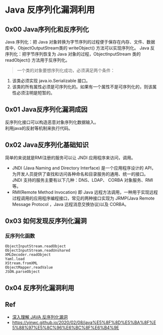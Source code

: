 # Java 反序列化漏洞利用

## 0x00 Java序列化和反序列化

Java 序列化：把 Java 对象转换为字节序列的过程便于保存在内存、文件、数据库中，ObjectOutputStream类的 writeObject() 方法可以实现序列化。
Java 反序列化：把字节序列恢复为 Java 对象的过程，ObjectInputStream 类的 readObject() 方法用于反序列化。

>一个类的对象要想序列化成功，必须满足两个条件：
1. 该类必须实现 java.io.Serializable 接口。
2. 该类的所有属性必须是可序列化的。如果有一个属性不是可序列化的，则该属性必须注明是短暂的。

## 0x01 Java反序列化漏洞成因
反序列化接口可以构造恶意对象序列化数据输入。       
利用java的反射等机制来执行代码。     


## 0x02 Java反序列化基础知识

简单的来说就是RMI注册的服务可以让 JNDI 应用程序来访问，调用。

- JNDI (Java Naming and Directory Interface) 是一个应用程序设计的 API，为开发人员提供了查找和访问各种命名和目录服务的通用、统一的接口。JNDI 支持的服务主要有以下几种：DNS、LDAP、 CORBA 对象服务、RMI 等。
- RMI(Remote Method Invocation) 即 Java 远程方法调用，一种用于实现远程过程调用的应用程序编程接口，常见的两种接口实现为 JRMP(Java Remote Message Protocol ，Java 远程消息交换协议)以及 CORBA。


## 0x03 如何发现反序列化漏洞

### 反序列化函数
```
ObjectInputStream.readObject
ObjectInputStream.readUnshared
XMLDecoder.readObject
Yaml.load
XStream.fromXML
ObjectMapper.readValue
JSON.parseObject
```
## 0x04 反序列化漏洞利用


## Ref
- [深入理解 JAVA 反序列化漏洞](https://paper.seebug.org/312/#2)
- https://yinwc.github.io/2020/02/08/java%E5%8F%8D%E5%BA%8F%E5%88%97%E5%8C%96%E6%BC%8F%E6%B4%9E
